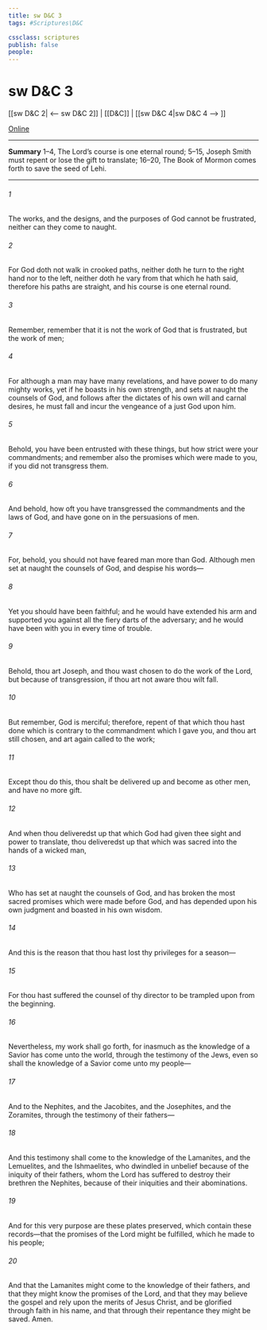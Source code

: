 ```yaml
---
title: sw D&C 3
tags: #Scriptures\D&C

cssclass: scriptures
publish: false
people:
---
```


# sw D&C 3
[[sw D&C 2| <-- sw D&C 2]] | [[D&C]] | [[sw D&C 4|sw D&C 4 --> ]]

[Online](https://churchofjesuschrist.org/study/scriptures/dc-testament/dc/3?lang=eng)

---
__Summary__
1–4, The Lord’s course is one eternal round; 5–15, Joseph Smith must repent or lose the gift to translate; 16–20, The Book of Mormon comes forth to save the seed of Lehi.

---
###### 1 
The works, and the designs, and the purposes of God cannot be frustrated, neither can they come to naught.

###### 2 
For God doth not walk in crooked paths, neither doth he turn to the right hand nor to the left, neither doth he vary from that which he hath said, therefore his paths are straight, and his course is one eternal round.

###### 3 
Remember, remember that it is not the work of God that is frustrated, but the work of men;

###### 4 
For although a man may have many revelations, and have power to do many mighty works, yet if he boasts in his own strength, and sets at naught the counsels of God, and follows after the dictates of his own will and carnal desires, he must fall and incur the vengeance of a just God upon him.

###### 5 
Behold, you have been entrusted with these things, but how strict were your commandments; and remember also the promises which were made to you, if you did not transgress them.

###### 6 
And behold, how oft you have transgressed the commandments and the laws of God, and have gone on in the persuasions of men.

###### 7 
For, behold, you should not have feared man more than God. Although men set at naught the counsels of God, and despise his words—

###### 8 
Yet you should have been faithful; and he would have extended his arm and supported you against all the fiery darts of the adversary; and he would have been with you in every time of trouble.

###### 9 
Behold, thou art Joseph, and thou wast chosen to do the work of the Lord, but because of transgression, if thou art not aware thou wilt fall.

###### 10 
But remember, God is merciful; therefore, repent of that which thou hast done which is contrary to the commandment which I gave you, and thou art still chosen, and art again called to the work;

###### 11 
Except thou do this, thou shalt be delivered up and become as other men, and have no more gift.

###### 12 
And when thou deliveredst up that which God had given thee sight and power to translate, thou deliveredst up that which was sacred into the hands of a wicked man,

###### 13 
Who has set at naught the counsels of God, and has broken the most sacred promises which were made before God, and has depended upon his own judgment and boasted in his own wisdom.

###### 14 
And this is the reason that thou hast lost thy privileges for a season—

###### 15 
For thou hast suffered the counsel of thy director to be trampled upon from the beginning.

###### 16 
Nevertheless, my work shall go forth, for inasmuch as the knowledge of a Savior has come unto the world, through the testimony of the Jews, even so shall the knowledge of a Savior come unto my people—

###### 17 
And to the Nephites, and the Jacobites, and the Josephites, and the Zoramites, through the testimony of their fathers—

###### 18 
And this testimony shall come to the knowledge of the Lamanites, and the Lemuelites, and the Ishmaelites, who dwindled in unbelief because of the iniquity of their fathers, whom the Lord has suffered to destroy their brethren the Nephites, because of their iniquities and their abominations.

###### 19 
And for this very purpose are these plates preserved, which contain these records—that the promises of the Lord might be fulfilled, which he made to his people;

###### 20 
And that the Lamanites might come to the knowledge of their fathers, and that they might know the promises of the Lord, and that they may believe the gospel and rely upon the merits of Jesus Christ, and be glorified through faith in his name, and that through their repentance they might be saved. Amen.

